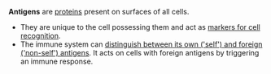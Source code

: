 **Antigens** are <u>proteins</u> present on surfaces of all cells.
- They are unique to the cell possessing them and act as <u>markers for cell recognition</u>.
- The immune system can <u>distinguish between its own ('self') and foreign ('non-self') antigens</u>. It acts on cells with foreign antigens by triggering an immune response.
